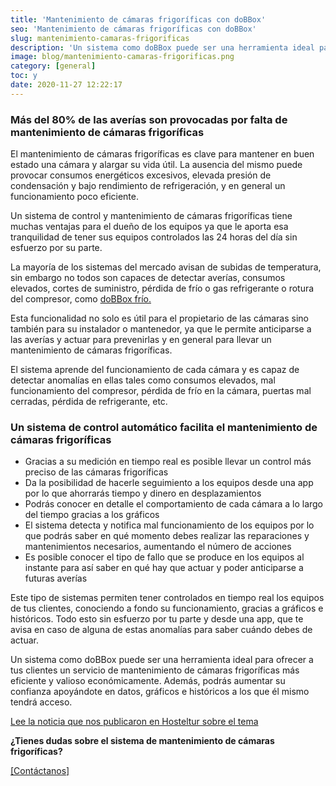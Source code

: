 ```yaml
---
title: 'Mantenimiento de cámaras frigoríficas con doBBox'
seo: 'Mantenimiento de cámaras frigoríficas con doBBox'
slug: mantenimiento-camaras-frigorificas
description: 'Un sistema como doBBox puede ser una herramienta ideal para ofrecer un servicio de mantenimiento de cámaras frigoríficas más eficiente'
image: blog/mantenimiento-camaras-frigorificas.png
category: [general]
toc: y
date: 2020-11-27 12:22:17
---
```


### Más del 80% de las averías son provocadas por falta de mantenimiento de cámaras frigoríficas

El mantenimiento de cámaras frigoríficas es clave para mantener en buen estado una cámara y alargar su vida útil. La ausencia del mismo puede provocar consumos energéticos excesivos, elevada presión de condensación y bajo rendimiento de refrigeración, y en general un funcionamiento poco eficiente.

Un sistema de control y mantenimiento de cámaras frigoríficas tiene muchas ventajas para el dueño de los equipos ya que le aporta esa tranquilidad de tener sus equipos controlados las 24 horas del día sin esfuerzo por su parte.

La mayoría de los sistemas del mercado avisan de subidas de temperatura, sin embargo no todos son capaces de detectar averías, consumos elevados, cortes de suministro, pérdida de frío o gas refrigerante o rotura del compresor, como [doBBox frío.](/)

Esta funcionalidad no solo es útil para el propietario de las cámaras sino también para su instalador o mantenedor, ya que le permite anticiparse a las averías y actuar para prevenirlas y en general para llevar un mantenimiento de cámaras frigoríficas.

El sistema aprende del funcionamiento de cada cámara y es capaz de detectar anomalías en ellas tales como consumos elevados, mal funcionamiento del compresor, pérdida de frío en la cámara, puertas mal cerradas, pérdida de refrigerante, etc.

### Un sistema de control automático facilita el mantenimiento de cámaras frigoríficas

- Gracias a su medición en tiempo real es posible llevar un control más preciso de las cámaras frigoríficas
- Da la posibilidad de hacerle seguimiento a los equipos desde una app por lo que ahorrarás tiempo y dinero en desplazamientos
- Podrás conocer en detalle el comportamiento de cada cámara a lo largo del tiempo gracias a los gráficos
- El sistema detecta y notifica mal funcionamiento de los equipos por lo que podrás saber en qué momento debes realizar las reparaciones y mantenimientos necesarios, aumentando el número de acciones
- Es posible conocer el tipo de fallo que se produce en los equipos al instante para así saber en qué hay que actuar y poder anticiparse a futuras averías

Este tipo de sistemas permiten tener controlados en tiempo real los equipos de tus clientes, conociendo a fondo su funcionamiento, gracias a gráficos e históricos. Todo esto sin esfuerzo por tu parte y desde una app, que te avisa en caso de alguna de estas anomalías para saber cuándo debes de actuar.

Un sistema como doBBox puede ser una herramienta ideal para ofrecer a tus clientes un servicio de mantenimiento de cámaras frigoríficas más eficiente y valioso económicamente. Además, podrás aumentar su confianza apoyándote en datos, gráficos e históricos a los que él mismo tendrá acceso.

[Lee la noticia que nos publicaron en Hosteltur sobre el tema](https://www.hosteltur.com/comunidad/nota/024153_dobbox-el-aliado-ideal-para-instaladores-y-hosteleros.html)

**¿Tienes dudas sobre el sistema de mantenimiento de cámaras frigoríficas?**

[[Contáctanos]](/preguntas-frecuentes/#contacto)